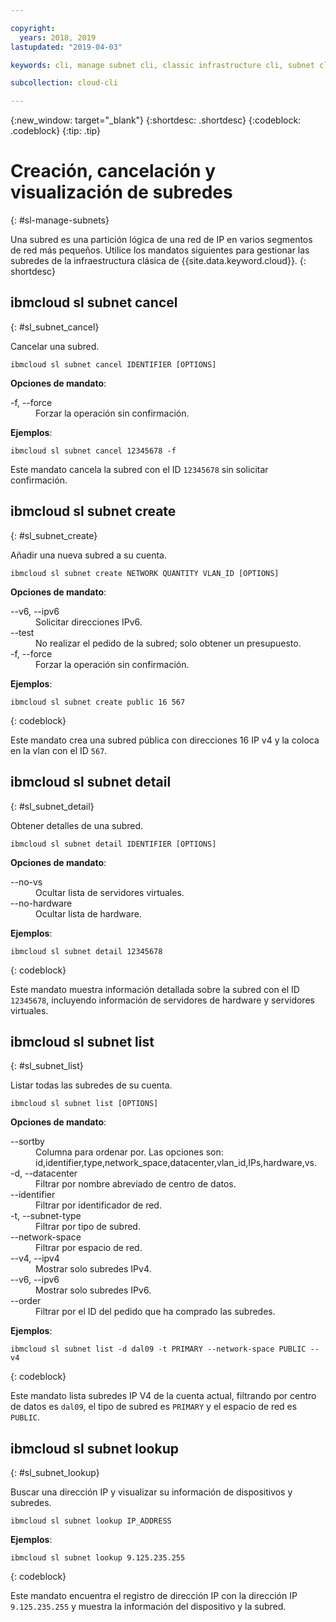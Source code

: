 ```yaml
---

copyright:
  years: 2018, 2019
lastupdated: "2019-04-03"

keywords: cli, manage subnet cli, classic infrastructure cli, subnet cli, ibmcloud sl subnet, subnet cli, newtork cli

subcollection: cloud-cli

---
```


{:new_window: target="_blank"}
{:shortdesc: .shortdesc}
{:codeblock: .codeblock}
{:tip: .tip}

# Creación, cancelación y visualización de subredes
{: #sl-manage-subnets}

Una subred es una partición lógica de una red de IP en varios segmentos de red más pequeños. Utilice los mandatos siguientes para gestionar las subredes de la infraestructura clásica de {{site.data.keyword.cloud}}.
{: shortdesc}

## ibmcloud sl subnet cancel
{: #sl_subnet_cancel}

Cancelar una subred.
```
ibmcloud sl subnet cancel IDENTIFIER [OPTIONS]
```

<strong>Opciones de mandato</strong>:
<dl>
<dt>-f, --force</dt>
<dd>Forzar la operación sin confirmación.</dd>
</dl>

**Ejemplos**:
```
ibmcloud sl subnet cancel 12345678 -f
```
Este mandato cancela la subred con el ID `12345678` sin solicitar confirmación.

## ibmcloud sl subnet create
{: #sl_subnet_create}

Añadir una nueva subred a su cuenta.
```
ibmcloud sl subnet create NETWORK QUANTITY VLAN_ID [OPTIONS]
```

<strong>Opciones de mandato</strong>:
<dl>
<dt>--v6, --ipv6</dt>
<dd>Solicitar direcciones IPv6.</dd>
<dt>--test</dt>
<dd>No realizar el pedido de la subred; solo obtener un presupuesto.</dd>
<dt>-f, --force</dt>
<dd>Forzar la operación sin confirmación.</dd>
</dl>

**Ejemplos**:
```
ibmcloud sl subnet create public 16 567
```
{: codeblock}

Este mandato crea una subred pública con direcciones 16 IP v4 y la coloca en la vlan con el ID `567`.

## ibmcloud sl subnet detail
{: #sl_subnet_detail}

Obtener detalles de una subred.
```
ibmcloud sl subnet detail IDENTIFIER [OPTIONS]
```

<strong>Opciones de mandato</strong>:
<dl>
<dt>--no-vs</dt>
<dd>Ocultar lista de servidores virtuales.</dd>
<dt>--no-hardware</dt>
<dd>Ocultar lista de hardware.</dd>
</dl>

**Ejemplos**:
```
ibmcloud sl subnet detail 12345678
```
{: codeblock}

Este mandato muestra información detallada sobre la subred con el ID `12345678`, incluyendo información de servidores de hardware y servidores virtuales.

## ibmcloud sl subnet list
{: #sl_subnet_list}

Listar todas las subredes de su cuenta.
```
ibmcloud sl subnet list [OPTIONS]
```

<strong>Opciones de mandato</strong>:
<dl>
<dt>--sortby</dt>
<dd>Columna para ordenar por. Las opciones son: id,identifier,type,network_space,datacenter,vlan_id,IPs,hardware,vs.</dd>
<dt>-d, --datacenter</dt>
<dd>Filtrar por nombre abreviado de centro de datos.</dd>
<dt>--identifier</dt>
<dd>Filtrar por identificador de red.</dd>
<dt>-t, --subnet-type</dt>
<dd>Filtrar por tipo de subred.</dd>
<dt>--network-space</dt>
<dd>Filtrar por espacio de red.</dd>
<dt>--v4, --ipv4</dt>
<dd>Mostrar solo subredes IPv4.</dd>
<dt>--v6, --ipv6</dt>
<dd>Mostrar solo subredes IPv6.</dd>
<dt>--order</dt>
<dd>Filtrar por el ID del pedido que ha comprado las subredes.</dd>
</dl>

**Ejemplos**:
```
ibmcloud sl subnet list -d dal09 -t PRIMARY --network-space PUBLIC --v4
```
{: codeblock}

Este mandato lista subredes IP V4 de la cuenta actual, filtrando por centro de datos es `dal09`, el tipo de subred es `PRIMARY` y el espacio de red es `PUBLIC`.

## ibmcloud sl subnet lookup
{: #sl_subnet_lookup}

Buscar una dirección IP y visualizar su información de dispositivos y subredes.
```
ibmcloud sl subnet lookup IP_ADDRESS
```

**Ejemplos**:
```
ibmcloud sl subnet lookup 9.125.235.255
```
{: codeblock}

Este mandato encuentra el registro de dirección IP con la dirección IP `9.125.235.255` y muestra la información del dispositivo y la subred.
